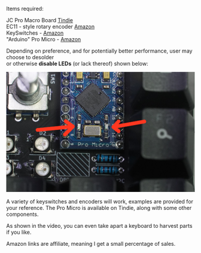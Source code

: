 Items required:

JC Pro Macro Board [Tindie](https://www.tindie.com/products/24327)  
EC11 - style rotary encoder [Amazon](https://amzn.to/2UHf1wW)  
KeySwitches - [Amazon](https://amzn.to/3iFpGQH)  
"Arduino" Pro Micro - [Amazon](https://amzn.to/2UALftK)

Depending on preference, and for potentially better performance, user may choose to desolder  
or otherwise **disable LEDs** (or lack thereof) shown below:

![image](led-destroy.jpg)

A variety of keyswitches and encoders will work, examples are provided for your reference.
The Pro Micro is available on Tindie, along with some other components.

As shown in the video, you can even take apart a keyboard to harvest parts if you like.

Amazon links are affiliate, meaning I get a small percentage of sales.
